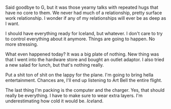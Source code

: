 Said goodbye to G, but it was those yearny talks with repeated hugs that have no core to them. We never had much of a relationship, pretty surface work relationship. I wonder if any of my relationships will ever be as deep as I want.

I should have everything ready for Iceland, but whatever. I don't care to try to control everything about it anymore. Things are going to happen. No more stressing.

What even happened today? It was a big plate of nothing. New thing was that I went into the hardware store and bought an outlet adaptor. I also tried a new salad for lunch, but that's nothing really.

Put a shit ton of shit on the lappy for the plane. I'm going to bring hella entertainment. Chances are, I'll end up listening to Art Bell the entire flight.

The last thing I'm packing is the computer and the charger. Yes, that should really be everything. I have to make sure to wear extra layers. I'm underestimating how cold it would be. <i>Ice</i>land.

